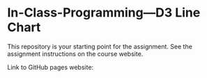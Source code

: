 # In-Class-Programming—D3 Line Chart

This repository is your starting point for the assignment. See the assignment instructions on the course website.

Link to GitHub pages website: <insert your clickable hyperlink here>